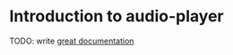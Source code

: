 # Introduction to audio-player

TODO: write [great documentation](http://jacobian.org/writing/what-to-write/)
